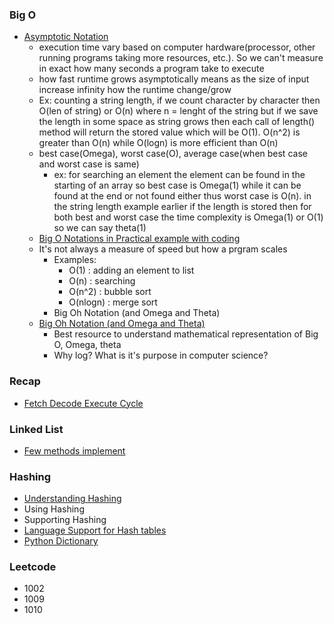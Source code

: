 ### Big O
 - [Asymptotic Notation](https://www.youtube.com/watch?v=iOq5kSKqeR4)
     - execution time vary based on computer hardware(processor, other running programs taking more resources, etc.). So we can't measure in exact how many seconds a program take to execute
     - how fast runtime grows asymptotically means as the size of input increase infinity how the runtime change/grow
     - Ex: counting a string length, if we count character by character then O(len of string) or O(n) where n = lenght of the string but if we save the length in some space as string grows then each call of length() method will return the stored value which will be O(1). O(n^2) is greater than O(n) while O(logn) is more efficient than O(n)
     - best case(Omega), worst case(O), average case(when best case and worst case is same)
       - ex: for searching an element the element can be found in the starting of an array so best case is Omega(1) while it can be found at the end or not found either thus worst case is O(n). in the string length example earlier if the length is stored then for both best and worst case the time complexity is Omega(1) or O(1) so we can say theta(1)
   - [Big O Notations in Practical example with coding](https://www.youtube.com/watch?v=V6mKVRU1evU)
    - It's not always a measure of speed but how a prgram scales 
      - Examples:
        - O(1) : adding an element to list
        - O(n) : searching
        - O(n^2) : bubble sort
        - O(nlogn) : merge sort
      - Big Oh Notation (and Omega and Theta)
    - [Big Oh Notation (and Omega and Theta)](https://www.youtube.com/watch?v=ei-A_wy5Yxw&index=2&list=PL1BaGV1cIH4UhkL8a9bJGG356covJ76qN)
      - Best resource to understand mathematical representation of Big O, Omega, theta
      - Why log? What is it's purpose in computer science?

### Recap
 - [Fetch Decode Execute Cycle](https://www.youtube.com/watch?v=XM4lGflQFvA)

### Linked List
 - [Few methods implement](https://github.com/forhadmethun/Code/tree/master/interview-prep/src/mycodeschool/list/SinglyLinkedList.java)

### Hashing
  - [Understanding Hashing](https://archive.org/details/0102WhatYouShouldKnow/06_02-understandingHashFunctions.mp4)
  - Using Hashing 
  - Supporting Hashing 
  - [Language Support for Hash tables](https://archive.org/details/0102WhatYouShouldKnow/06_05-languageSupportForHashTables.mp4)
  - [Python Dictionary](https://www.youtube.com/watch?v=C4Kc8xzcA68)

### Leetcode
 - 1002
 - 1009
 - 1010